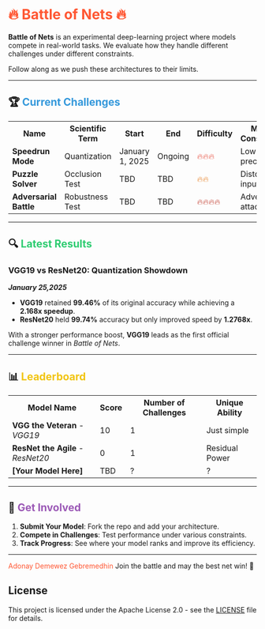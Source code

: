 # <span style="color:#ff5733;">🔥 Battle of Nets 🔥</span>

**Battle of Nets** is an experimental deep-learning project where models compete in real-world tasks. We evaluate how they handle different challenges under different constraints.

Follow along as we push these architectures to their limits.


---

## 🏆 <span style="color:#3498db;">Current Challenges</span>  

<table>
<tr>
<th>Name</th>
<th>Scientific Term</th>
<th>Start</th>
<th>End</th>
<th>Difficulty</th>
<th>Model Constraints</th>
<th>Current Leader</th>
</tr>
<tr>
<td><b>Speedrun Mode</b></td>
<td>Quantization</td>
<td>January 1, 2025</td>
<td>Ongoing</td>
<td style="color:#e74c3c;">🔥🔥🔥</td>
<td>Low-bit precision</td>
<td>VGG19</td>
</tr>
<tr>
<td><b>Puzzle Solver</b></td>
<td>Occlusion Test</td>
<td>TBD</td>
<td>TBD</td>
<td style="color:#e67e22;">🔥🔥</td>
<td>Distorted inputs</td>
<td>TBD</td>
</tr>
<tr>
<td><b>Adversarial Battle</b></td>
<td>Robustness Test</td>
<td>TBD</td>
<td>TBD</td>
<td style="color:#c0392b;">🔥🔥🔥🔥</td>
<td>Adversarial attacks</td>
<td>TBD</td>
</tr>
</table>

---

## 🔍 <span style="color:#2ecc71;">Latest Results</span>  

### **VGG19 vs ResNet20: Quantization Showdown**                    
***January 25,2025***
- **VGG19** retained **99.46%** of its original accuracy while achieving a **2.168x speedup**.  
- **ResNet20** held **99.74%** accuracy but only improved speed by **1.2768x**.  

With a stronger performance boost, **VGG19** leads as the first official challenge winner in *Battle of Nets*.

---

## 📊 <span style="color:#f1c40f;">Leaderboard</span>  

<table>
<tr>
<th>Model Name</th>
<th>Score</th>
<th>Number of Challenges</th>
<th>Unique Ability</th>
</tr>
<tr>
<td><b>VGG the Veteran</b> - <i>VGG19</i></td>
<td>10</td>
<td>1</td>
<td>Just simple</td>
</tr>
<tr>
<td><b>ResNet the Agile</b> - <i>ResNet20</i></td>
<td>0</td>
<td>1</td>
<td>Residual Power</td>
</tr>
<tr>
<td><b>[Your Model Here]</b></td>
<td>TBD</td>
<td>?</td>
<td>?</td>
</tr>
</table>

---

## 🚀 <span style="color:#9b59b6;">Get Involved</span>  
1. **Submit Your Model**: Fork the repo and add your architecture.  
2. **Compete in Challenges**: Test performance under various constraints.  
3. **Track Progress**: See where your model ranks and improve its efficiency.  

---


<span style="color:#ff5733;"> Adonay Demewez Gebremedhin </span>
Join the battle and may the best net win! 🚀  

## License  
This project is licensed under the Apache License 2.0 - see the [LICENSE](./LICENSE) file for details.
